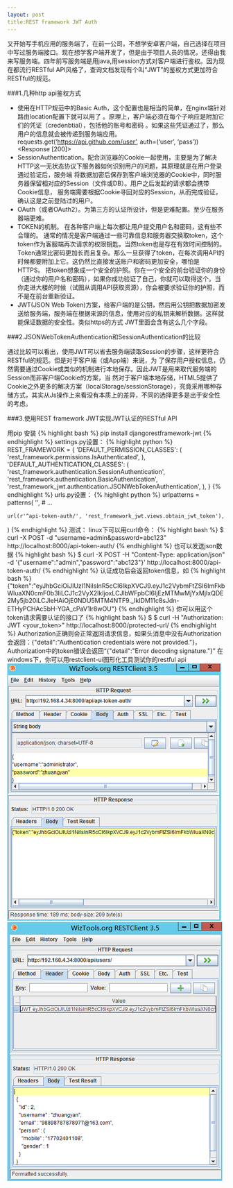 ```yaml
---
layout: post
title:REST framework JWT Auth
---
```

 又开始写手机应用的服务端了，在前一公司，不想学安卓客户端，自己选择在项目中写过服务端接口。现在想学客户端开发了，但是由于项目人员的情况，还得由我来写服务端。四年前写服务端是用java,用session方式对客户端进行鉴权。因为现在都流行RESTful API风格了，查询文档发现有个叫“JWT”的鉴权方式更加符合RESTful的规范。

###1.几种http api鉴权方式

*  使用在HTTP规范中的Basic Auth，这个配置也是相当的简单，在nginx端针对路由location配置下就可以用了 。原理上，客户端必须在每个子响应是附加它们的凭证（credenbtial），包括他的账号和密码 。如果这些凭证通过了，那么用户的信息就会被传递到服务端应用。
requests.get(‘https://api.github.com/user’, auth=(‘user’, ‘pass’))
<Response [200]>
*  SessionAuthentication。配合浏览器的Cookie一起使用，主要是为了解决HTTP这一无状态协议下服务器如何识别用户的问题，其原理就是在用户登录通过验证后，服务端 将数据加密后保存到客户端浏览器的Cookie中，同时服务器保留相对应的Session（文件或DB）。用户之后发起的请求都会携带Cookie信息， 服务端需要根据Cookie寻回对应的Session，从而完成验证，确认这是之前登陆过的用户。
*  OAuth（或者OAuth2）。为第三方的认证所设计，但是更难配置。至少在服务器端更难。
*  TOKEN的机制。 在各种客户端上每次都让用户提交用户名和密码，这有些不合理的。 通常的情况是客户端通过一些可靠信息和服务器交换取token，这个token作为客服端再次请求的权限钥匙，当然token也是存在有效时间控制的。 Token通常比密码更加长而且复杂。那么一旦获得了token，在每次调用API的时候都要附加上它。这仍然比直接发送账户和密码更加安全，哪怕是 HTTPS。
把token想象成一个安全的护照。你在一个安全的前台验证你的身份（通过你的用户名和密码），如果你成功验证了自己，你就可以取得这个。当你走进大楼的时候（试图从调用API获取资源），你会被要求验证你的护照，而不是在前台重新验证。
*  JWT(JSON Web Token)方案，给客户端的是公钥，然后用公钥把数据加密发送给服务端，服务端在根据来源的信息，使用对应的私钥来解析数据。这样就能保证数据的安全性。类似https的方式 JWT里面会含有这么几个字段。


###2.JSONWebTokenAuthentication和SessionAuthentication的比较

通过比较可以看出，使用JWT可以省去服务端读取Session的步骤，这样更符合RESTful的规范。但是对于客户端（或App端）来说，为 了保存用户授权信息，仍然需要通过Cookie或类似的机制进行本地保存。因此JWT是用来取代服务端的Session而非客户端Cookie的方案，当 然对于客户端本地存储，HTML5提供了Cookie之外更多的解决方案（localStorage/sessionStorage），究竟采用哪种存储方式，其实从Js操作上来看没有本质上的差异，不同的选择更多是出于安全性的考虑。


###3.使用REST framework JWT实现JWT认证的RESTful API

用pip 安装
{% highlight bash %}
    pip install djangorestframework-jwt 
{% endhighlight %}
settings.py设置：
{% highlight python %}
REST_FRAMEWORK = {
    'DEFAULT_PERMISSION_CLASSES': (
        'rest_framework.permissions.IsAuthenticated',
    ),
    'DEFAULT_AUTHENTICATION_CLASSES': (
        'rest_framework.authentication.SessionAuthentication',
        'rest_framework.authentication.BasicAuthentication',
        'rest_framework_jwt.authentication.JSONWebTokenAuthentication',
    ),
}
{% endhighlight %}
urls.py设置：
{% highlight python %}
urlpatterns = patterns(
    '',
    # ...

    url(r'^api-token-auth/', 'rest_framework_jwt.views.obtain_jwt_token'),
)
{% endhighlight %}
测试：
linux下可以用curl命令：
{% highlight bash  %}
$ curl -X POST -d "username=admin&password=abc123" http://localhost:8000/api-token-auth/
{% endhighlight %}
也可以发送json数据
{% highlight bash  %}
$ curl -X POST -H "Content-Type: application/json" -d '{"username":"admin","password":"abc123"}' http://localhost:8000/api-token-auth/
{% endhighlight %}
认证成功后会返回token信息，如
{% highlight bash  %}
{"token":"eyJhbGciOiJIUzI1NiIsInR5cCI6IkpXVCJ9.eyJ1c2VybmFtZSI6ImFkbWluaXN0cmF0b3IiLCJ1c2VyX2lkIjoxLCJlbWFpbCI6IjEzMTMwMjYxMjIxQDE2My5jb20iLCJleHAiOjE0NDU5MTM4NTF9._IkIDM11c8sJdn-ETHyPCHAc5bH-YGA_cPaV1lr8wOU"}
{% endhighlight %}
你可以用这个token请求需要认证的接口了
{% highlight bash  %}
$ $ curl -H "Authorization: JWT <your_token>" http://localhost:8000/protected-url/
{% endhighlight %}
Authorization正确则会正常返回请求信息，如果头消息中没有Authorization会返回：{"detail":"Authentication credentials were not provided."}，Authorization中的token错误会返回“{"detail":"Error decoding signature."}”
在windows下，你可以用restclient-ui图形化工具测试你的restful api
<em class="center"><img src="/static/img/JWT_RESTClient_Test1.png"></em>
<em class="center"><img src="/static/img/JWT_RESTClient_Test2.png"></em>



